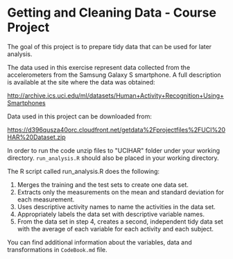 # Getting and Cleaning Data - Course Project


The goal of this project is to prepare tidy data that can be used for later analysis.

The data used in this exercise represent data collected from the accelerometers from 
the Samsung Galaxy S smartphone. A full description is available at the site where the
data was obtained:

http://archive.ics.uci.edu/ml/datasets/Human+Activity+Recognition+Using+Smartphones


Data used in this project can be downloaded from:

https://d396qusza40orc.cloudfront.net/getdata%2Fprojectfiles%2FUCI%20HAR%20Dataset.zip 


In order to run the code unzip files to "UCIHAR" folder under your working directory. 
`run_analysis.R` should 
also be placed in your working directory.

The R script called run_analysis.R does the following:
1. Merges the training and the test sets to create one data set.
2. Extracts only the measurements on the mean and standard deviation for each measurement.
3. Uses descriptive activity names to name the activities in the data set.
4. Appropriately labels the data set with descriptive variable names.
5. From the data set in step 4, creates a second, independent tidy data set with the average of
each variable for each activity and each subject.


You can find additional information about the variables, data and transformations in `CodeBook.md` 
file.